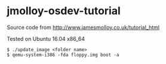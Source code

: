 # jmolloy-osdev-tutorial
Source code from http://www.jamesmolloy.co.uk/tutorial_html

Tested on Ubuntu 16.04 x86_64


```
$ ./update_image <folder name>
$ qemu-system-i386 -fda floppy.img boot -a
```

